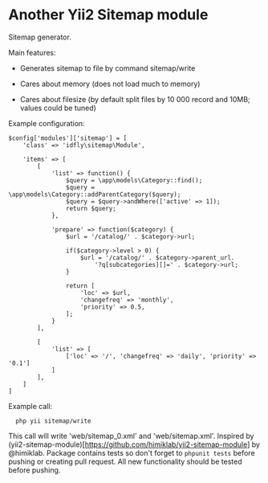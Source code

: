 Another Yii2 Sitemap module
===========================

Sitemap generator.

Main features:

  * Generates sitemap to file by command sitemap/write

  * Cares about memory (does not load much to memory)

  * Cares about filesize (by default split files by 10 000 record and 10MB; values could be tuned)

Example configuration:

```
$config['modules']['sitemap'] = [
    'class' => 'idfly\sitemap\Module',

    'items' => [
        [
            'list' => function() {
                $query = \app\models\Category::find();
                $query = \app\models\Category::addParentCategory($query);
                $query = $query->andWhere(['active' => 1]);
                return $query;
            },

            'prepare' => function($category) {
                $url = '/catalog/' . $category->url;

                if($category->level > 0) {
                    $url = '/catalog/' . $category->parent_url.
                        '?q[subcategories][]=' . $category->url;
                }

                return [
                    'loc' => $url,
                    'changefreq' => 'monthly',
                    'priority' => 0.5,
                ];
            }
        ],

        [
            'list' => [
                ['loc' => '/', 'changefreq' => 'daily', 'priority' => '0.1']
            ]
        ],
    ]
]
```

Example call:

```
  php yii sitemap/write
```

This call will write 'web/sitemap_0.xml' and 'web/sitemap.xml'. Inspired by
(yii2-sitemap-module)[https://github.com/himiklab/yii2-sitemap-module] by
@himiklab. Package contains tests so don't forget to `phpunit tests` before
pushing or creating pull request. All new functionality should be tested before
pushing.